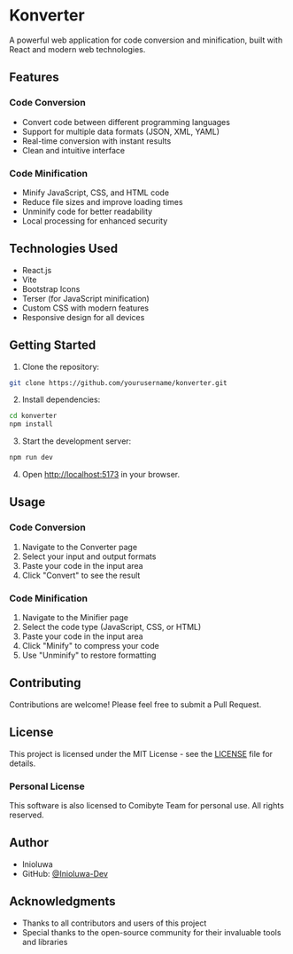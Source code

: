 # Konverter

A powerful web application for code conversion and minification, built with React and modern web technologies.

## Features

### Code Conversion
- Convert code between different programming languages
- Support for multiple data formats (JSON, XML, YAML)
- Real-time conversion with instant results
- Clean and intuitive interface

### Code Minification
- Minify JavaScript, CSS, and HTML code
- Reduce file sizes and improve loading times
- Unminify code for better readability
- Local processing for enhanced security

## Technologies Used

- React.js
- Vite
- Bootstrap Icons
- Terser (for JavaScript minification)
- Custom CSS with modern features
- Responsive design for all devices

## Getting Started

1. Clone the repository:
```bash
git clone https://github.com/yourusername/konverter.git
```

2. Install dependencies:
```bash
cd konverter
npm install
```

3. Start the development server:
```bash
npm run dev
```

4. Open [http://localhost:5173](http://localhost:5173) in your browser.

## Usage

### Code Conversion
1. Navigate to the Converter page
2. Select your input and output formats
3. Paste your code in the input area
4. Click "Convert" to see the result

### Code Minification
1. Navigate to the Minifier page
2. Select the code type (JavaScript, CSS, or HTML)
3. Paste your code in the input area
4. Click "Minify" to compress your code
5. Use "Unminify" to restore formatting

## Contributing

Contributions are welcome! Please feel free to submit a Pull Request.

## License

This project is licensed under the MIT License - see the [LICENSE](LICENSE) file for details.

### Personal License
This software is also licensed to Comibyte Team for personal use. All rights reserved.

## Author

- Inioluwa
- GitHub: [@Inioluwa-Dev](https://github.com/Inioluwa-dev)

## Acknowledgments

- Thanks to all contributors and users of this project
- Special thanks to the open-source community for their invaluable tools and libraries
